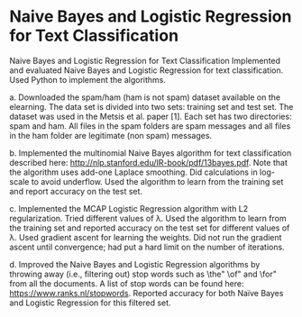 # Naive Bayes and Logistic Regression for Text Classification
 Naive Bayes and Logistic Regression for Text Classification
Implemented and evaluated Naive Bayes and Logistic Regression for text classification. Used Python to implement the algorithms.

a. Downloaded the spam/ham (ham is not spam) dataset available on the elearning. 
  The data set is divided into two sets: training set and test set. 
  The dataset was used in the Metsis et al. paper [1]. 
  Each set has two directories: spam and ham. All files in the spam folders are spam messages and all files in the ham folder are legitimate (non spam) messages.

b. Implemented the multinomial Naive Bayes algorithm for text classification described here: http://nlp.stanford.edu/IR-book/pdf/13bayes.pdf.
    Note that the algorithm uses add-one Laplace smoothing. Did calculations in log-scale to avoid underflow. 
    Used the algorithm to learn from the training set and report accuracy on the test set.
 
c. Implemented the MCAP Logistic Regression algorithm with L2 regularization. Tried different values of λ. Used the algorithm to learn from the training set and reported accuracy on the test set for different values of λ. 
    Used gradient ascent for learning the weights. Did not run the gradient ascent until convergence; had put a hard limit on the number of iterations.

d. Improved the Naive Bayes and Logistic Regression algorithms by throwing away (i.e., filtering out) stop words such as \the" \of" and \for" from all the documents.
    A list of stop words can be found here: https://www.ranks.nl/stopwords. 
    Reported accuracy for both Naïve Bayes and Logistic Regression for this filtered set.